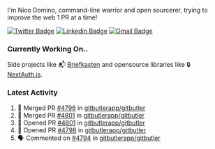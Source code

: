 
I'm Nico Domino, command-line warrior and open sourcerer, trying to improve the web 1 PR at a time!

[![Twitter Badge](https://img.shields.io/badge/-@ndom91-1ca0f1?style=flat-square&labelColor=1ca0f1&logo=twitter&logoColor=white&link=https://twitter.com/ndom91)](https://twitter.com/ndom91) [![Linkedin Badge](https://img.shields.io/badge/-ndom91-blue?style=flat-square&logo=Linkedin&logoColor=white&link=https://www.linkedin.com/in/ndom91/)](https://www.linkedin.com/in/ndom91/) [![Gmail Badge](https://img.shields.io/badge/-yo@ndo.dev-c14438?style=flat-square&logo=mail.ru&logoColor=white&link=mailto:yo@ndo.dev)](mailto:yo@ndo.dev)

### Currently Working On..

Side projects like 📬 [Briefkasten](https://briefkastenhq.com) and opensource libraries like 🔒 [NextAuth.js](https://github.com/nextauthjs/next-auth).

<!--START_SECTION_PROFILE_VIEWS:readme-info-->
<!--END_SECTION_PROFILE_VIEWS:readme-info-->

<!--START_SECTION_DAILY_COMMIT:readme-info-->
<!--END_SECTION_DAILY_COMMIT:readme-info-->

<!--START_SECTION_WEEKLY_COMMIT:readme-info-->
<!--END_SECTION_WEEKLY_COMMIT:readme-info-->

### Latest Activity

<!--START_SECTION:activity-->
1. 🎉 Merged PR [#4796](https://github.com/gitbutlerapp/gitbutler/pull/4796) in [gitbutlerapp/gitbutler](https://github.com/gitbutlerapp/gitbutler)
2. 🎉 Merged PR [#4801](https://github.com/gitbutlerapp/gitbutler/pull/4801) in [gitbutlerapp/gitbutler](https://github.com/gitbutlerapp/gitbutler)
3. 💪 Opened PR [#4801](https://github.com/gitbutlerapp/gitbutler/pull/4801) in [gitbutlerapp/gitbutler](https://github.com/gitbutlerapp/gitbutler)
4. 💪 Opened PR [#4798](https://github.com/gitbutlerapp/gitbutler/pull/4798) in [gitbutlerapp/gitbutler](https://github.com/gitbutlerapp/gitbutler)
5. 🗣 Commented on [#4794](https://github.com/gitbutlerapp/gitbutler/issues/4794#issuecomment-2320744969) in [gitbutlerapp/gitbutler](https://github.com/gitbutlerapp/gitbutler)
<!--END_SECTION:activity-->
